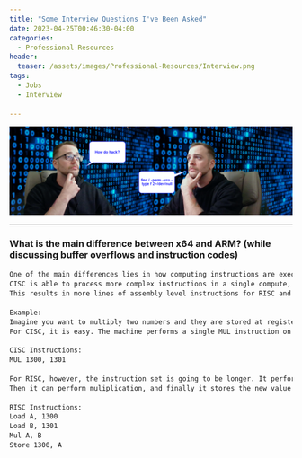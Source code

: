 ```yaml
---
title: "Some Interview Questions I've Been Asked"
date: 2023-04-25T00:46:30-04:00 
categories:
  - Professional-Resources
header:
  teaser: /assets/images/Professional-Resources/Interview.png
tags:
  - Jobs
  - Interview
  
---
```


![Interview Logo](/assets/images/Professional-Resources/Interview.png)  

---

### What is the main difference between x64 and ARM? (while discussing buffer overflows and instruction codes)

```bash
One of the main differences lies in how computing instructions are executed. x64 and x86 utilize CISC, or a Complex Instruction Set Computer, while ARM utilizes RISC, or a Reduced Instruction Set Computed. 
CISC is able to process more complex instructions in a single compute, while RISC utilizes multiple, smaller computations to achieve the same result. 
This results in more lines of assembly level instructions for RISC and requires more RAM. 

Example:
Imagine you want to multiply two numbers and they are stored at registers 1300 and 1301.
For CISC, it is easy. The machine performs a single MUL instruction on two registers, each being a number it is multiplying. 

CISC Instructions:
MUL 1300, 1301

For RISC, however, the instruction set is going to be longer. It performs 3 additional actions, because it must load the first register, then load the second register. 
Then it can perform muliplication, and finally it stores the new value to memory. 

RISC Instructions:
Load A, 1300
Load B, 1301
Mul A, B
Store 1300, A
```  

